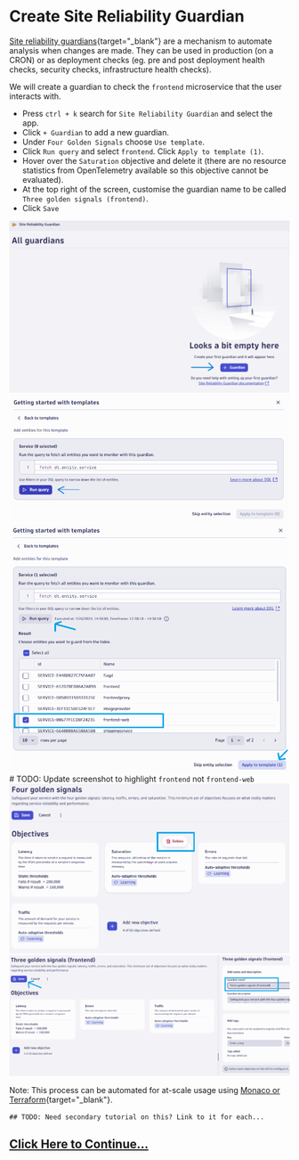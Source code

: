 # Create Site Reliability Guardian

[Site reliability guardians](https://docs.dynatrace.com/docs/platform-modules/automations/site-reliability-guardian){target="_blank"} are a mechanism to automate analysis when changes are made. They can be used in production (on a CRON) or as deployment checks (eg. pre and post deployment health checks, security checks, infrastructure health checks).

We will create a guardian to check the `frontend` microservice that the user interacts with.

* Press `ctrl + k` search for `Site Reliability Guardian` and select the app.
* Click `+ Guardian` to add a new guardian.
* Under `Four Golden Signals` choose `Use template`.
* Click `Run query` and select `frontend`. Click `Apply to template (1)`.
* Hover over the `Saturation` objective and delete it (there are no resource statistics from OpenTelemetry available so this objective cannot be evaluated).
* At the top right of the screen, customise the guardian name to be called `Three golden signals (frontend)`.
* Click `Save`

![dynatrace site reliability guardian: screen 1](images/dt-srg-screen-1.png)
![dynatrace site reliability guardian: screen 2](images/dt-srg-screen-2.png)
![dynatrace site reliability guardian: screen 3](images/dt-srg-screen-3.png) # TODO: Update screenshot to highlight `frontend` not `frontend-web`
![dynatrace site reliability guardian: screen 4](images/dt-srg-screen-4.png)
![dynatrace site reliability guardian: screen 5](images/dt-srg-screen-5.png)

Note: This process can be automated for at-scale usage using [Monaco or Terraform](https://docs.dynatrace.com/docs/manage/configuration-as-code){target="_blank"}.

```
## TODO: Need secondary tutorial on this? Link to it for each...
```

## [Click Here to Continue...](automate-srg.md)